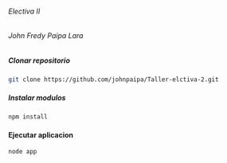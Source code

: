 ###### Electiva II
###### John Fredy Paipa Lara

##### Clonar repositorio 
```bash
git clone https://github.com/johnpaipa/Taller-elctiva-2.git
```

##### Instalar modulos 
```bash
npm install
```

#### Ejecutar aplicacion

```bash
node app
```
